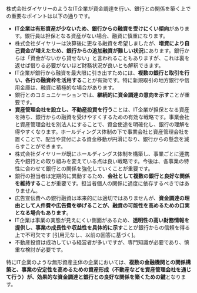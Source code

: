

株式会社ダイヤリーのようなIT企業が資金調達を行い、銀行との関係を築く上での重要なポイントは以下の通りです。

- **IT企業は有形資産が少ないため、銀行からの融資を受けにくい傾向**があります。銀行員は担保となる資産がない場合、融資に慎重になります。
- 株式会社ダイヤリーは決算後に更なる融資を希望しましたが、**増資により自己資金が増えたため、銀行からの追加融資が難しい状況**にあります。銀行からは「資金がないから貸せない」と言われることもありますが、これは裏を返せば借りる必要がないほど財務状況が良いとも解釈できます。
- IT企業が銀行から融資を最大限に引き出すためには、**複数の銀行と取引を行い、各行の融資枠を活用する**ことが有効です。特に新規取引の地方銀行や信用金庫は、融資に積極的な場合があります。
- 銀行とのコミュニケーションでは、**継続的に資金調達の意向を示す**ことが重要です。
- **資産管理会社を設立し、不動産投資を行う**ことは、IT企業が担保となる資産を持ち、銀行からの融資を受けやすくするための有効な戦略です。事業会社と資産管理会社を別法人にすることで、資金使途を明確化し、銀行の理解を得やすくなります。ホールディングス体制の下で事業会社と資産管理会社を置くことで、配当や貸付による資金移動が円滑になり、銀行からの懸念を減らすことができます。
- 株式会社ダイヤリーが既にホールディングス体制を構築し、事業ごとに連携先や銀行との取り組みを変えている点は良い戦略です。今後は、各事業の特性に合わせて銀行との関係を強化していくことが重要です。
- 銀行の担当者は定期的に異動するため、**会社として複数の銀行と良好な関係を維持する**ことが重要です。担当者個人の関係に過度に依存するべきではありません。
- 広告宣伝費への銀行融資は本来的には適切ではありませんが、**資金調達の理由として人件費や広告費を挙げることが、融資の可能性を高めるための口実となる場合もあります**。
- IT企業は事業の実態が見えにくい側面があるため、**透明性の高い財務情報を提供し、事業の成長性や収益性を具体的に示す**ことが銀行からの信頼を得る上で不可欠です [引用元なし、以前の回答に基づく]。
- 不動産投資は成功している経営者が多いですが、専門知識が必要であり、慎重な検討が必要です。

特にIT企業のような無形資産主体の企業においては、**複数の金融機関との関係構築と、事業の安定性を高めるための資産形成（不動産などを資産管理会社を通じて行う）が、効果的な資金調達と銀行との良好な関係を築くための鍵**となります。